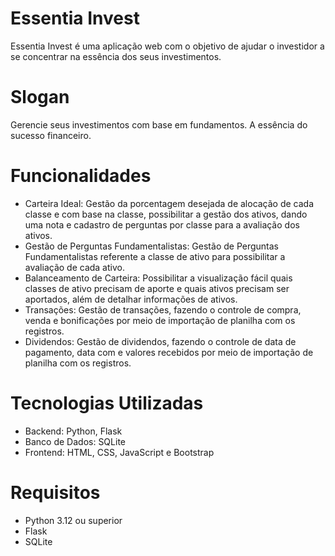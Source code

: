 # Essentia Invest
Essentia Invest é uma aplicação web com o objetivo de ajudar o investidor a se concentrar na essência dos seus investimentos.

# Slogan
Gerencie seus investimentos com base em fundamentos.
A essência do sucesso financeiro.

# Funcionalidades
- Carteira Ideal: Gestão da porcentagem desejada de alocação de cada classe e com base na classe, possibilitar a gestão dos ativos, dando uma nota e cadastro de perguntas por classe para a avaliação dos ativos.
- Gestão de Perguntas Fundamentalistas: Gestão de Perguntas Fundamentalistas referente a classe de ativo para possibilitar a avaliação de cada ativo.
- Balanceamento de Carteira: Possibilitar a visualização fácil quais classes de ativo precisam de aporte e quais ativos precisam ser aportados, além de detalhar informações de ativos.
- Transações: Gestão de transações, fazendo o controle de compra, venda e bonificações por meio de importação de planilha com os registros.
- Dividendos: Gestão de dividendos, fazendo o controle de data de pagamento, data com e valores recebidos por meio de importação de planilha com os registros.

# Tecnologias Utilizadas
- Backend: Python, Flask
- Banco de Dados: SQLite
- Frontend: HTML, CSS, JavaScript e Bootstrap

# Requisitos
- Python 3.12 ou superior
- Flask
- SQLite
